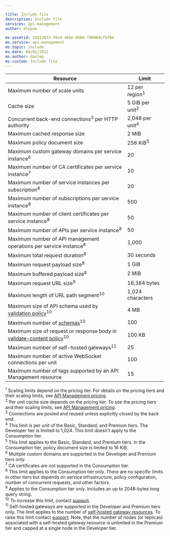 ```yaml
---

title: Include file
description: Include file
services: api-management
author: dlepow

ms.assetid: 1b813833-39c8-46be-8666-fd0960cfbf04
ms.service: api-management
ms.topic: include
ms.date: 04/01/2022
ms.author: danlep
ms.custom: Include file
---
```


| Resource | Limit |
| ---------------------------------------------------------------------- | -------------------------- |
| Maximum number of scale units | 12 per region<sup>1</sup> |
| Cache size | 5 GiB per unit<sup>2</sup> |
| Concurrent back-end connections<sup>3</sup> per HTTP authority | 2,048 per unit<sup>4</sup> |
| Maximum cached response size | 2 MiB |
| Maximum policy document size | 256 KiB<sup>5</sup> |
| Maximum custom gateway domains per service instance<sup>6</sup> | 20 |
| Maximum number of CA certificates per service instance<sup>7</sup> | 10 |
| Maximum number of service instances per subscription<sup>8</sup> | 20 |
| Maximum number of subscriptions per service instance<sup>8</sup> | 500 |
| Maximum number of client certificates per service instance<sup>8</sup> | 50 |
| Maximum number of APIs per service instance<sup>8</sup> | 50 |
| Maximum number of API management operations per service instance<sup>8</sup> | 1,000 |
| Maximum total request duration<sup>8</sup> | 30 seconds |
| Maximum request payload size<sup>8</sup> | 1 GiB |
| Maximum buffered payload size<sup>8</sup> | 2 MiB |
| Maximum request URL size<sup>9</sup> | 16,384 bytes |
| Maximum length of URL path segment<sup>10</sup> | 1,024 characters |
| Maximum size of API schema used by [validation policy](../articles/api-management/validation-policies.md)<sup>10</sup> | 4 MB |
| Maximum number of [schemas](../articles/api-management/validation-policies.md#schemas-for-content-validation)<sup>10</sup> | 100 |
| Maximum size of request or response body in [validate-content policy](../articles/api-management/validation-policies.md#validate-content)<sup>10</sup> | 100 KB |
| Maximum number of self-hosted gateways<sup>11</sup> | 25 |
| Maximum number of active WebSocket connections per unit | 100 |
| Maximum number of tags supported by an API Management resource|15|

<sup>1</sup> Scaling limits depend on the pricing tier. For details on the pricing tiers and their scaling limits, see [API Management pricing](https://azure.microsoft.com/pricing/details/api-management/).<br/>
<sup>2</sup> Per unit cache size depends on the pricing tier. To see the pricing tiers and their scaling limits, see [API Management pricing](https://azure.microsoft.com/pricing/details/api-management/).<br/>
<sup>3</sup> Connections are pooled and reused unless explicitly closed by the back end.<br/>
<sup>4</sup> This limit is per unit of the Basic, Standard, and Premium tiers. The Developer tier is limited to 1,024. This limit doesn't apply to the Consumption tier.<br/>
<sup>5</sup> This limit applies to the Basic, Standard, and Premium tiers. In the Consumption tier, policy document size is limited to 16 KiB.<br/>
<sup>6</sup> Multiple custom domains are supported in the Developer and Premium tiers only.<br/>
<sup>7</sup> CA certificates are not supported in the Consumption tier.<br/>
<sup>8</sup> This limit applies to the Consumption tier only. There are no specific limits in other tiers but depends on service infrastructure, policy configuration, number of concurrent requests, and other factors.<br/>
<sup>9</sup> Applies to the Consumption tier only. Includes an up to 2048-bytes long query string.<br/>
<sup>10</sup> To increase this limit, contact [support](https://azure.microsoft.com/support/options/).<br/>
<sup>11</sup> Self-hosted gateways are supported in the Developer and Premium tiers only. The limit applies to the number of [self-hosted gateway resources](/rest/api/apimanagement/current-ga/gateway). To raise this limit contact [support](https://azure.microsoft.com/support/options/). Note, that the number of nodes (or replicas) associated with a self-hosted gateway resource is unlimited in the Premium tier and capped at a single node in the Developer tier.
